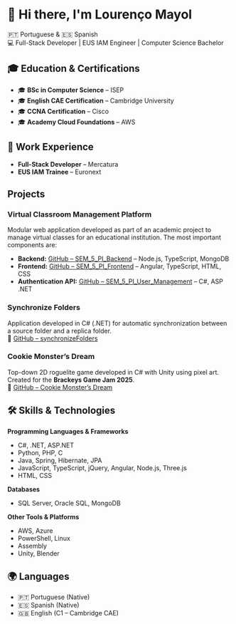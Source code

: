 
# 👋 Hi there, I'm Lourenço Mayol

🇵🇹 Portuguese & 🇪🇸 Spanish  
💻 Full-Stack Developer | EUS IAM Engineer | Computer Science Bachelor 

## 🎓 Education & Certifications
- 🎓 **BSc in Computer Science** – ISEP  
- 🎓 **English CAE Certification** – Cambridge University  
- 🎓 **CCNA Certification** – Cisco  
- 🎓 **Academy Cloud Foundations** – AWS  

## 💼 Work Experience
- **Full-Stack Developer** – Mercatura  
- **EUS IAM Trainee** – Euronext

## Projects

### Virtual Classroom Management Platform
Modular web application developed as part of an academic project to manage virtual classes for an educational institution. The most important components are:

- **Backend:** [GitHub – SEM_5_PI_Backend](https://github.com/lourencoMayol/SEM_5_PI_Backend) – Node.js, TypeScript, MongoDB  
- **Frontend:** [GitHub – SEM_5_PI_Frontend](https://github.com/lourencoMayol/SEM_5_PI_Frontend) – Angular, TypeScript, HTML, CSS  
- **Authentication API:** [GitHub – SEM_5_PI_User_Management](https://github.com/lourencoMayol/SEM_5_PI_User_Management) – C#, ASP .NET

### Synchronize Folders
Application developed in C# (.NET) for automatic synchronization between a source folder and a replica folder.  
🔗 [GitHub – synchronizeFolders](https://github.com/lourencoMayol/synchronizeFolders)

### Cookie Monster’s Dream
Top-down 2D roguelite game developed in C# with Unity using pixel art. Created for the **Brackeys Game Jam 2025**.  
🔗 [GitHub – Cookie Monster’s Dream](https://github.com/tiagofernandes27/Cookie-Monster-s-Dream)


## 🛠️ Skills & Technologies
**Programming Languages & Frameworks**  
- C#, .NET, ASP.NET  
- Python, PHP, C
- Java, Spring, Hibernate, JPA
- JavaScript, TypeScript, jQuery, Angular, Node.js, Three.js  
- HTML, CSS  

**Databases**  
- SQL Server, Oracle SQL, MongoDB  

**Other Tools & Platforms**  
- AWS, Azure  
- PowerShell, Linux  
- Assembly 
- Unity, Blender

## 🌍 Languages
- 🇵🇹 Portuguese (Native)  
- 🇪🇸 Spanish (Native)  
- 🇬🇧 English (C1 – Cambridge CAE)  


